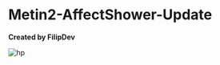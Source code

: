 # Metin2-AffectShower-Update
**Created by FilipDev**

![hp](https://media.discordapp.net/attachments/849209731842572288/998930152874586152/Screenshot_1.png)